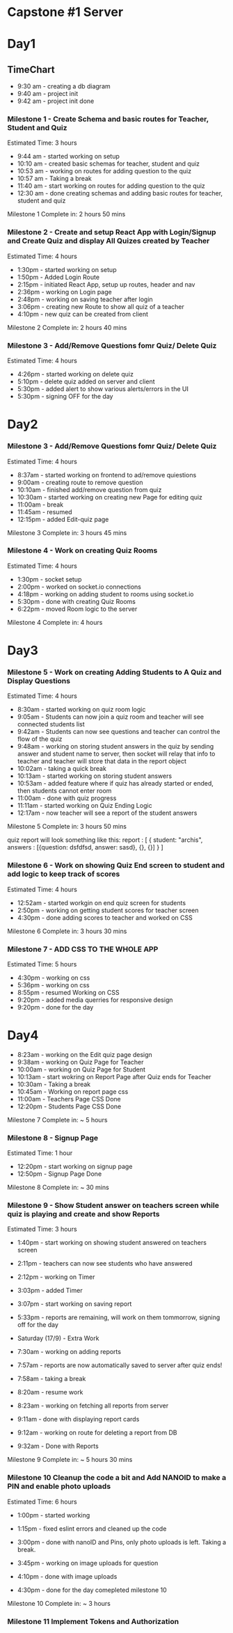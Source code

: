 # Capstone #1 Server

# Day1

## TimeChart
- 9:30 am - creating a db diagram
- 9:40 am - project init
- 9:42 am - project init done

### Milestone 1 - Create Schema and basic routes for Teacher, Student and Quiz
Estimated Time: 3 hours
- 9:44 am - started working on setup
- 10:10 am - created basic schemas for teacher, student and quiz
- 10:53 am - working on routes for adding question to the quiz
- 10:57 am - Taking a break
- 11:40 am - start working on routes for adding question to the quiz
- 12:30 am - done creating schemas and adding basic routes for teacher, student and quiz  

Milestone 1 Complete in: 2 hours 50 mins


### Milestone 2 - Create and setup React App with Login/Signup and Create Quiz and display All Quizes created by Teacher
Estimated Time: 4 hours 
- 1:30pm - started working on setup
- 1:50pm - Added Login Route
- 2:15pm - initiated React App, setup up routes, header and nav
- 2:36pm - working on Login page
- 2:48pm - working on saving teacher after login
- 3:06pm - creating new Route to show all quiz of a teacher 
- 4:10pm - new quiz can be created from client

Milestone 2 Complete in: 2 hours 40 mins


### Milestone 3 - Add/Remove Questions fomr Quiz/ Delete Quiz
Estimated Time: 4 hours
- 4:26pm - started working on delete quiz
- 5:10pm - delete quiz added on server and client
- 5:30pm - added alert to show various alerts/errors in the UI
- 5:30pm - signing OFF for the day

# Day2

### Milestone 3 - Add/Remove Questions fomr Quiz/ Delete Quiz
Estimated Time: 4 hours
- 8:37am - started working on frontend to ad/remove quiestions
- 9:00am - creating route to remove question
- 10:10am - finished add/remove question from quiz
- 10:30am - started working on creating new Page for editing quiz
- 11:00am - break
- 11:45am - resumed
- 12:15pm - added Edit-quiz page

Milestone 3 Complete in: 3 hours 45 mins

### Milestone 4 - Work on creating Quiz Rooms 
Estimated Time: 4 hours
- 1:30pm - socket setup
- 2:00pm - worked on socket.io connections
- 4:18pm - working on adding student to rooms using socket.io
- 5:30pm - done with creating Quiz Rooms
- 6:22pm - moved Room logic to the server

Milestone 4 Complete in: 4 hours


# Day3
### Milestone 5 - Work on creating Adding Students to A Quiz and Display Questions 
Estimated Time: 4 hours
- 8:30am - started working on quiz room logic
- 9:05am - Students can now join a quiz room and teacher will see connected students list
- 9:42am - Students can now see questions and teacher can control the flow of the quiz
- 9:48am - working on storing student answers in the quiz by sending answer and student name to server, then socket will relay that info to teacher and teacher will store that data in the report object
- 10:02am - taking a quick break
- 10:13am - started working on storing student answers
- 10:53am - added feature where if quiz has already started or ended, then students cannot enter room
- 11:00am - done with quiz progress
- 11:11am - started working on Quiz Ending Logic
- 12:17am - now teacher will see a report of the student answers

Milestone 5 Complete in: 3 hours 50 mins

quiz report will look something like this:
report : [
   {
    student: "archis",
    answers : [{question: dsfdfsd, answer: sasd}, {}, {}]
   }
]

### Milestone 6 - Work on showing Quiz End screen to student and add logic to keep track of scores
Estimated Time: 4 hours

- 12:52am - started workgin on end quiz screen for students
- 2:50pm - working on getting student scores for teacher screen
- 4:30pm - done adding scores to teacher and worked on CSS

Milestone 6 Complete in: 3 hours 30 mins


### Milestone 7 - ADD CSS TO THE WHOLE APP
Estimated Time: 5 hours

- 4:30pm - working on css
- 5:36pm - working on css
- 8:55pm - resumed Working on CSS
- 9:20pm - added media querries for responsive design
- 9:20pm - done for the day

# Day4
- 8:23am - working on the Edit quiz page design
- 9:38am - working on Quiz Page for Teacher
- 10:00am - working on Quiz Page for Student
- 10:13am - start wokring on Report Page after Quiz ends for Teacher 
- 10:30am - Taking a break 
- 10:45am - Working on report page css
- 11:00am - Teachers Page CSS Done
- 12:20pm - Students Page CSS Done

Milestone 7 Complete in: ~ 5 hours


### Milestone 8 - Signup Page
Estimated Time: 1 hour
- 12:20pm - start working on signup page
- 12:50pm - Signup Page Done

Milestone 8 Complete in: ~  30 mins



### Milestone 9 - Show Student answer on teachers screen while quiz is playing and create and show Reports

Estimated Time: 3 hours

- 1:40pm - start working on showing student answered on teachers screen
- 2:11pm - teachers can now see students who have answered
- 2:12pm - working on Timer 
- 3:03pm - added Timer
- 3:07pm - start working on saving report
- 5:33pm - reports are remaining, will work on them tommorrow, signing off for the day

- Saturday (17/9) - Extra Work
- 7:30am - working on adding reports
- 7:57am - reports are now automatically saved to server after quiz ends!
- 7:58am - taking a break
- 8:20am - resume work
- 8:23am - working on fetching all reports from server
- 9:11am - done with displaying report cards
- 9:12am - working on route for deleting a report from DB
- 9:32am - Done with Reports

Milestone 9 Complete in: ~ 5 hours 30 mins

### Milestone 10 Cleanup the code a bit and Add NANOID to make a PIN and enable photo uploads

Estimated Time: 6 hours

- 1:00pm - started working
- 1:15pm - fixed eslint errors and cleaned up the code
- 3:00pm - done with nanoID and Pins, only photo uploads is left. Taking a break.

- 3:45pm - working on image uploads for question
- 4:10pm - done with image uploads 
- 4:30pm - done for the day comepleted milestone 10

Milestone 10 Complete in: ~ 3 hours 


### Milestone 11 Implement Tokens and Authorization





